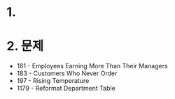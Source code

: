 # 1.

# 2. 문제

- 181 - Employees Earning More Than Their Managers
- 183 - Customers Who Never Order
- 197 - Rising Temperature
- 1179 - Reformat Department Table